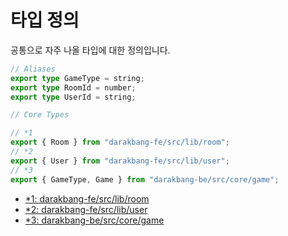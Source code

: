 # 타입 정의

공통으로 자주 나올 타입에 대한 정의입니다.

```typescript
// Aliases
export type GameType = string;
export type RoomId = number;
export type UserId = string;

// Core Types

// *1
export { Room } from "darakbang-fe/src/lib/room";
// *2
export { User } from "darakbang-fe/src/lib/user";
// *3
export { GameType, Game } from "darakbang-be/src/core/game";
```

- [\*1: darakbang-fe/src/lib/room](https://gitlab.com/Team-StarGarden/Darakbang/darakbang-fe/blob/master/src/lib/room.ts)
- [\*2: darakbang-fe/src/lib/user](https://gitlab.com/Team-StarGarden/Darakbang/darakbang-fe/blob/master/src/lib/user.ts)
- [\*3: darakbang-be/src/core/game](https://gitlab.com/Team-StarGarden/Darakbang/darakbang-be/blob/master/src/core/game.ts)
